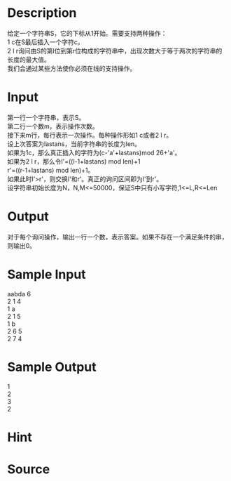 
# Description

<div class="content"><div>
<div>给定一个字符串S，它的下标从1开始。需要支持两种操作：</div>
<div>1 c在S最后插入一个字符c。</div>
<div>2 l r询问由S的第l位到第r位构成的字符串中，出现次数大于等于两次的字符串的长度的最大值。</div>
<div>我们会通过某些方法使你必须在线的支持操作。</div>
</div>
<div></div>
<p></p></div>

# Input

<div class="content"><div>
<div>第一行一个字符串，表示S。</div>
<div>第二行一个数m，表示操作次数。</div>
<div>接下来m行，每行表示一次操作。每种操作形如1 c或者2 l r。</div>
<div>设上次答案为lastans，当前字符串的长度为len。</div>
<div>如果为1c，那么真正插入的字符为(c-&#39;a&#39;+lastans)mod 26+&#39;a&#39;。</div>
<div>如果为2 l r，那么令l&#39;=((l-1+lastans) mod len)+1</div>
<div>r&#39;=((r-1+lastans) mod len)+1。</div>
<div>如果此时l&#39;&gt;r&#39;，则交换l&#39;和r&#39;。真正的询问区间即为l&#39;到r&#39;。</div>
<div>设字符串初始长度为N，N,M&lt;=50000，保证S中只有小写字符,1&lt;=L,R&lt;=Len</div>
</div>
<div></div>
<p></p></div>

# Output

<div class="content"><div>
<div>对于每个询问操作，输出一行一个数，表示答案。如果不存在一个满足条件的串，则输出0。</div>
</div>
<div></div>
<p></p></div>

# Sample Input

<div class="content"><span class="sampledata">aabda 6<br/>
2 1 4<br/>
1 a<br/>
2 1 5<br/>
1 b<br/>
2 6 5<br/>
2 7 4</span></div>

# Sample Output

<div class="content"><span class="sampledata">1<br/>
2<br/>
3<br/>
2</span></div>

# Hint

<div class="content"><p></p></div>

# Source

<div class="content"><p><a href="problemset.php?search="></a></p></div>

